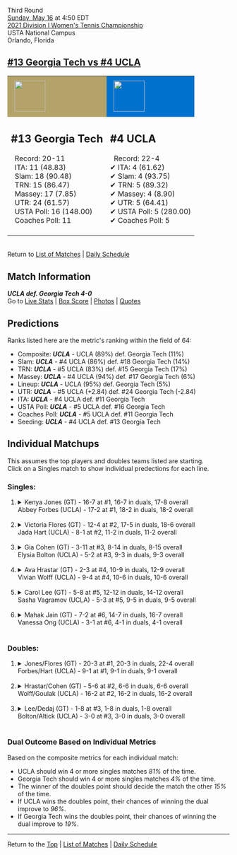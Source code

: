 Third Round[](#top)<a name="top"></a>  
[Sunday, May 16](../../schedule/05-16.md) at 4:50 EDT  
[2021 Division I Women's Tennis Championship](../index.md)  
USTA National Campus  
Orlando, Florida  
## [#13 Georgia Tech vs #4 UCLA](https://www.ncaa.com/game/5833698)  

<table><tr style="background-color: #d9d9d9 !important"><td style="background-color: #B3A369 !important"><img src="https://www.ncaa.com/sites/default/files/images/logos/schools/g/georgia-tech.70.png" width="70" height="70" style="padding: 8px;" /></td><td style="background-color: #0072CE !important"><img src="https://www.ncaa.com/sites/default/files/images/logos/schools/u/ucla.70.png" width="70" height="70" style="padding: 8px;" /></td></tr><tr>
<td>  

<h2>#13 Georgia Tech</h2>  
&nbsp; Record: 20-11<br>  
&nbsp; ITA: 11 (48.83)<br>  
&nbsp; Slam: 18 (90.48)<br>  
&nbsp; TRN: 15 (86.47)<br>  
&nbsp; Massey: 17 (7.85)<br>  
&nbsp; UTR: 24 (61.57)<br>  
&nbsp; USTA Poll: 16 (148.00)<br>  
&nbsp; Coaches Poll: 11<br>  
<br>  

</td>
<td>  

<h2>#4 UCLA</h2>  
&nbsp; Record: 22-4<br>  
&#10004; ITA: 4 (61.62)<br>  
&#10004; Slam: 4 (93.75)<br>  
&#10004; TRN: 5 (89.32)<br>  
&#10004; Massey: 4 (8.90)<br>  
&#10004; UTR: 5 (64.41)<br>  
&#10004; USTA Poll: 5 (280.00)<br>  
&#10004; Coaches Poll: 5<br>  
<br>  

</td>
</tr></table>  


<br>Return to [List of Matches](../index.md) &#124; [Daily Schedule](../../schedule/05-16.md)

## Match Information  
***UCLA def. Georgia Tech 4-0***  
Go to [Live Stats](http://scores.tennisticker.de/usa/ustanc/conf/league/sb.html?tournid=772&clubid=283-561&cn1=USC&cn2=GA%20Tech&ci1=283&ci2=561&lid=83) | [Box Score](https://www.ustanationalcampus.com/content/dam/nationalcampus/collegiate/ncaa2021/pdf/W16UCLAGT.pdf) | [Photos](https://www.ustanationalcampus.com/en/home/news/2021-womens-round-of-16-10-am-photos/2021-womens-round-of-16-4-pm-photos.html) | [Quotes](https://www.ustanationalcampus.com/content/dam/nationalcampus/collegiate/ncaa2021/pdf/W16UCLAGTQuotes.pdf)  

## Predictions  

Ranks listed here are the metric's ranking within the field of 64:  
- Composite: ***UCLA*** - UCLA (89%) def. Georgia Tech (11%)  
- Slam: ***UCLA*** - #4 UCLA (86%) def. #18 Georgia Tech (14%)  
- TRN: ***UCLA*** - #5 UCLA (83%) def. #15 Georgia Tech (17%)  
- Massey: ***UCLA*** - #4 UCLA (94%) def. #17 Georgia Tech (6%)  
- Lineup: ***UCLA*** - UCLA (95%) def. Georgia Tech (5%)  
- UTR: ***UCLA*** - #5 UCLA (+2.84) def. #24 Georgia Tech (-2.84)  
- ITA: ***UCLA*** - #4 UCLA def. #11 Georgia Tech  
- USTA Poll: ***UCLA*** - #5 UCLA def. #16 Georgia Tech  
- Coaches Poll: ***UCLA*** - #5 UCLA def. #11 Georgia Tech  
- Seeding: ***UCLA*** - #4 UCLA def. #13 Georgia Tech  

## Individual Matchups  
This assumes the top players and doubles teams listed are starting.  
Click on a Singles match to show individual predections for each line.  

### Singles:  

<ol>
<li><details>
<summary markdown="span">Kenya Jones (GT) - 16-7 at #1, 16-7 in duals, 17-8 overall<br>Abbey Forbes (UCLA) - 17-2 at #1, 18-2 in duals, 18-2 overall</summary>
<h4>Predictions</h4><ul>
<li>Composite: <b><i>UCLA</i></b> - Forbes (79%) def. Jones (21%)</li>  
<li>Slam: <b><i>UCLA</i></b> - Forbes (78%) def. Jones (22%)</li>  
<li>TRN: <b><i>UCLA</i></b> - Forbes (75%) def. Jones (25%)</li>  
<li>Massey: <b><i>UCLA</i></b> - Forbes (81%) def. Jones (19%)</li>  
<li>UTR: <b><i>UCLA</i></b> - Forbes (81%) def. Jones (19%)</li>  
<li>ITA: <b><i>GT</i></b> - Jones (50.31) def. Forbes (46.46)</li>  
</ul>
</details>&nbsp;</li>
<li><details>
<summary markdown="span">Victoria Flores (GT) - 12-4 at #2, 17-5 in duals, 18-6 overall<br>Jada Hart (UCLA) - 8-1 at #2, 11-2 in duals, 11-2 overall</summary>
<h4>Predictions</h4><ul>
<li>Composite: <b><i>UCLA</i></b> - Hart (69%) def. Flores (31%)</li>  
<li>Slam: <b><i>UCLA</i></b> - Hart (75%) def. Flores (25%)</li>  
<li>TRN: <b><i>UCLA</i></b> - Hart (77%) def. Flores (23%)</li>  
<li>Massey: <b><i>UCLA</i></b> - Hart (52%) def. Flores (48%)</li>  
<li>UTR: <b><i>UCLA</i></b> - Hart (72%) def. Flores (28%)</li>  
<li>ITA: <b><i>GT</i></b> - Flores (29.63) def. Hart (12.21)</li>  
</ul>
</details>&nbsp;</li>
<li><details>
<summary markdown="span">Gia Cohen (GT) - 3-11 at #3, 8-14 in duals, 8-15 overall<br>Elysia Bolton (UCLA) - 5-2 at #3, 9-3 in duals, 9-3 overall</summary>
<h4>Predictions</h4><ul>
<li>Composite: <b><i>UCLA</i></b> - Bolton (94%) def. Cohen (6%)</li>  
<li>Slam: <b><i>UCLA</i></b> - Bolton (92%) def. Cohen (8%)</li>  
<li>TRN: <b><i>UCLA</i></b> - Bolton (95%) def. Cohen (5%)</li>  
<li>Massey: <b><i>UCLA</i></b> - Bolton (92%) def. Cohen (8%)</li>  
<li>UTR: <b><i>UCLA</i></b> - Bolton (94%) def. Cohen (6%)</li>  
<li>ITA: <b><i>UCLA</i></b> - Bolton (4.20) def. Cohen (3.38)</li>  
</ul>
</details>&nbsp;</li>
<li><details>
<summary markdown="span">Ava Hrastar (GT) - 2-3 at #4, 10-9 in duals, 12-9 overall<br>Vivian Wolff (UCLA) - 9-4 at #4, 10-6 in duals, 10-6 overall</summary>
<h4>Predictions</h4><ul>
<li>Composite: <b><i>UCLA</i></b> - Wolff (67%) def. Hrastar (33%)</li>  
<li>Slam: <b><i>UCLA</i></b> - Wolff (68%) def. Hrastar (32%)</li>  
<li>TRN: <b><i>UCLA</i></b> - Wolff (74%) def. Hrastar (26%)</li>  
<li>Massey: <b><i>UCLA</i></b> - Wolff (62%) def. Hrastar (38%)</li>  
<li>UTR: <b><i>UCLA</i></b> - Wolff (66%) def. Hrastar (34%)</li>  
<li>ITA: <b><i>GT</i></b> - Hrastar (5.81) def. Wolff (2.06)</li>  
</ul>
</details>&nbsp;</li>
<li><details>
<summary markdown="span">Carol Lee (GT) - 5-8 at #5, 12-12 in duals, 14-12 overall<br>Sasha Vagramov (UCLA) - 5-3 at #5, 9-5 in duals, 9-5 overall</summary>
<h4>Predictions</h4><ul>
<li>Composite: <b><i>UCLA</i></b> - Vagramov (57%) def. Lee (43%)</li>  
<li>Slam: <b><i>UCLA</i></b> - Vagramov (67%) def. Lee (33%)</li>  
<li>TRN: <b><i>UCLA</i></b> - Vagramov (79%) def. Lee (21%)</li>  
<li>Massey: <b><i>GT</i></b> - Lee (51%) def. Vagramov (49%)</li>  
<li>UTR: <b><i>GT</i></b> - Lee (66%) def. Vagramov (34%)</li>  
<li>ITA: <b><i>GT</i></b> - Lee (4.33) def. Vagramov (2.24)</li>  
</ul>
</details>&nbsp;</li>
<li><details>
<summary markdown="span">Mahak Jain (GT) - 7-2 at #6, 14-7 in duals, 16-7 overall<br>Vanessa Ong (UCLA) - 3-1 at #6, 4-1 in duals, 4-1 overall</summary>
<h4>Predictions</h4><ul>
<li>Composite: <b><i>UCLA</i></b> - Ong (70%) def. Jain (30%)</li>  
<li>Slam: <b><i>UCLA</i></b> - Ong (63%) def. Jain (37%)</li>  
<li>TRN: <b><i>UCLA</i></b> - Ong (76%) def. Jain (24%)</li>  
<li>Massey: <b><i>UCLA</i></b> - Ong (52%) def. Jain (48%)</li>  
<li>UTR: <b><i>UCLA</i></b> - Ong (89%) def. Jain (11%)</li>  
<li>ITA: <b><i>UCLA</i></b> - Ong (1.95) def. Jain (1.89)</li>  
</ul>
</details>&nbsp;</li>
</ol>

### Doubles:  

<ol>
<li><details>
<summary markdown="span">Jones/Flores (GT) - 20-3 at #1, 20-3 in duals, 22-4 overall<br>Forbes/Hart (UCLA) - 9-1 at #1, 9-1 in duals, 9-1 overall</summary>
<br>Sorry, we don't have any metrics for this match
</details>&nbsp;</li>
<li><details>
<summary markdown="span">Hrastar/Cohen (GT) - 5-6 at #2, 6-6 in duals, 6-6 overall<br>Wolff/Goulak (UCLA) - 16-2 at #2, 16-2 in duals, 16-2 overall</summary>
<br>Sorry, we don't have any metrics for this match
</details>&nbsp;</li>
<li><details>
<summary markdown="span">Lee/Dedaj (GT) - 1-8 at #3, 1-8 in duals, 1-8 overall<br>Bolton/Altick (UCLA) - 3-0 at #3, 3-0 in duals, 3-0 overall</summary>
<br>Sorry, we don't have any metrics for this match
</details>&nbsp;</li>
</ol>

### Dual Outcome Based on Individual Metrics  
  
Based on the composite metrics for each individual match:  
- UCLA should win 4 or more singles matches *81%* of the time.  
- Georgia Tech should win 4 or more singles matches *4%* of the time.  
- The winner of the doubles point should decide the match the other *15%* of the time.  
- If UCLA wins the doubles point, their chances of winning the dual improve to *96%*.  
- If Georgia Tech wins the doubles point, their chances of winning the dual improve to *19%*.  
  
------

Return to the [Top](#top) &#124; [List of Matches](../index.md) &#124; [Daily Schedule](../../schedule/05-16.md)  
